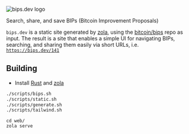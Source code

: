 ![bips.dev logo](./web/static/bips-dev-dark.png)

Search, share, and save BIPs (Bitcoin Improvement Proposals)

`bips.dev` is a static site generated by [zola](https://github.com/getzola/zola), using the [bitcoin/bips](https://github.com/bitcoin/bips)
repo as input. The result is a site that enables a simple UI for navigating BIPs, searching, and sharing them easily via short URLs, i.e.
[`https://bips.dev/141`](https://bips.dev/141)

## Building

* Install [Rust](https://www.rust-lang.org/) and [zola](https://www.getzola.org/)

```sh
./scripts/bips.sh
./scripts/static.sh
./scripts/generate.sh
./scripts/tailwind.sh
```

```
cd web/
zola serve
```
